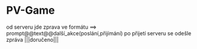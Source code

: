 # PV-Game

od serveru jde zprava ve formátu ==> prompt@@text@@další_akce(poslání,přijímání)
po přijetí serveru se odešle zpráva |||doručeno|||

